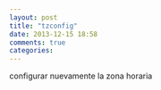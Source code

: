 ```yaml
---
layout: post
title: "tzconfig"
date: 2013-12-15 18:58
comments: true
categories: 
---
```

configurar nuevamente la zona horaria

